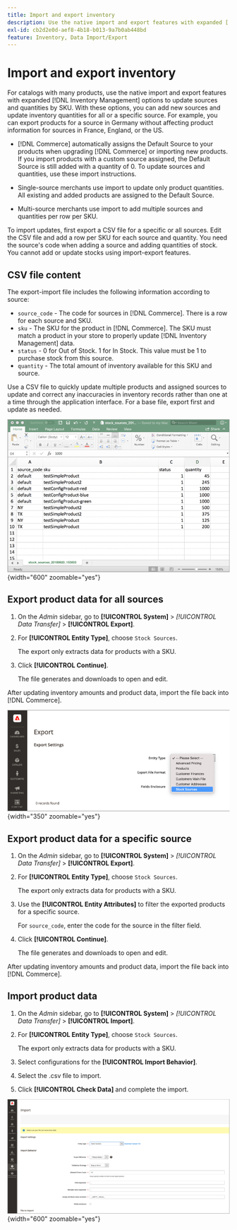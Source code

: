 ```yaml
---
title: Import and export inventory
description: Use the native import and export features with expanded [!DNL Inventory Management] options to update sources and quantities by SKU.
exl-id: cb2d2e0d-aef8-4b18-b013-9a7b0ab448bd
feature: Inventory, Data Import/Export
---
```

# Import and export inventory

For catalogs with many products, use the native import and export features with expanded [!DNL Inventory Management] options to update sources and quantities by SKU. With these options, you can add new sources and update inventory quantities for all or a specific source. For example, you can export products for a source in Germany without affecting product information for sources in France, England, or the US.

- [!DNL Commerce] automatically assigns the Default Source to your products when upgrading [!DNL Commerce] or importing new products. If you import products with a custom source assigned, the Default Source is still added with a quantity of 0. To update sources and quantities, use these import instructions.

- Single-source merchants use import to update only product quantities. All existing and added products are assigned to the Default Source.

- Multi-source merchants use import to add multiple sources and quantities per row per SKU.

To import updates, first export a CSV file for a specific or all sources. Edit the CSV file and add a row per SKU for each source and quantity. You need the source's code when adding a source and adding quantities of stock. You cannot add or update stocks using import-export features.

## CSV file content

The export-import file includes the following information according to source:

- `source_code` - The code for sources in [!DNL Commerce]. There is a row for each source and SKU.
- `sku` - The SKU for the product in [!DNL Commerce]. The SKU must match a product in your store to properly update [!DNL Inventory Management] data.
- `status` - 0 for Out of Stock. 1 for In Stock. This value must be 1 to purchase stock from this source.
- `quantity` - The total amount of inventory available for this SKU and source.

Use a CSV file to quickly update multiple products and assigned sources to update and correct any inaccuracies in inventory records rather than one at a time through the application interface. For a base file, export first and update as needed.

![Example CSV file for import - export inventory data](assets/inventory-import-export-data.png){width="600" zoomable="yes"}

## Export product data for all sources

1. On the _Admin_ sidebar, go to **[!UICONTROL System]** > _[!UICONTROL Data Transfer]_ > **[!UICONTROL Export]**.

1. For **[!UICONTROL Entity Type]**, choose `Stock Sources`.

   The export only extracts data for products with a SKU.

1. Click **[!UICONTROL Continue]**.

   The file generates and downloads to open and edit.

After updating inventory amounts and product data, import the file back into [!DNL Commerce].

![Export stock sources for product data and sources](assets/inventory-export-stock-sources.png){width="350" zoomable="yes"}

## Export product data for a specific source

1. On the _Admin_ sidebar, go to **[!UICONTROL System]** > _[!UICONTROL Data Transfer]_ > **[!UICONTROL Export]**.

1. For **[!UICONTROL Entity Type]**, choose `Stock Sources`.

   The export only extracts data for products with a SKU.

1. Use the **[!UICONTROL Entity Attributes]** to filter the exported products for a specific source.

   For `source_code`, enter the code for the source in the filter field.

1. Click **[!UICONTROL Continue]**.

   The file generates and downloads to open and edit.

After updating inventory amounts and product data, import the file back into [!DNL Commerce].

## Import product data

1. On the _Admin_ sidebar, go to **[!UICONTROL System]** > _[!UICONTROL Data Transfer]_ > **[!UICONTROL Import]**.

1. For **[!UICONTROL Entity Type]**, choose `Stock Sources`.

   The export only extracts data for products with a SKU.

1. Select configurations for the **[!UICONTROL Import Behavior]**.

1. Select the .csv file to import.

1. Click **[!UICONTROL Check Data]** and complete the import.

![Import product data and sources](assets/inventory-import-sources.png){width="600" zoomable="yes"}
